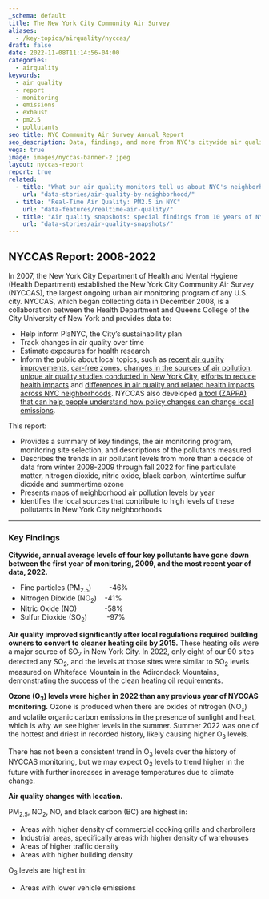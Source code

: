 ```yaml
---
_schema: default
title: The New York City Community Air Survey
aliases:
  - /key-topics/airquality/nyccas/
draft: false
date: 2022-11-08T11:14:56-04:00
categories:
  - airquality
keywords:
  - air quality
  - report
  - monitoring
  - emissions
  - exhaust
  - pm2.5
  - pollutants
seo_title: NYC Community Air Survey Annual Report
seo_description: Data, findings, and more from NYC's citywide air quality monitoring program.
vega: true
image: images/nyccas-banner-2.jpeg
layout: nyccas-report
report: true
related:
  - title: "What our air quality monitors tell us about NYC's neighborhoods"
    url: "data-stories/air-quality-by-neighborhood/"
  - title: "Real-Time Air Quality: PM2.5 in NYC"
    url: "data-features/realtime-air-quality/"
  - title: "Air quality snapshots: special findings from 10 years of NYCCAS"
    url: "data-stories/air-quality-snapshots/"
---
```


## NYCCAS Report: 2008-2022

In 2007, the New York City Department of Health and Mental Hygiene (Health Department) established the New York City Community Air Survey (NYCCAS), the largest ongoing urban air monitoring program of any U.S. city. NYCCAS, which began collecting data in December 2008, is a collaboration between the Health Department and Queens College of the City University of New York and provides data to:

- Help inform PlaNYC, the City’s sustainability plan
- Track changes in air quality over time
- Estimate exposures for health research
- Inform the public about local topics, such as [recent air quality improvements](../../../data-stories/breatheeasy/), [car-free zones](../../../data-stories/aqts/), [changes in the sources of air pollution](../../../data-stories/aq-cooking/), [unique air quality studies conducted in New York City](../../../data-stories/aqsnapshots/), [efforts to reduce health impacts](../../../data-stories/hia/) and [differences in air quality and related health impacts across NYC neighborhoods](../../../data-stories/aq2/). NYCCAS also developed [a tool (ZAPPA) that can help people understand how policy changes can change local emissions](../../../data-stories/zappa/).

This report:

- Provides a summary of key findings, the air monitoring program, monitoring site selection, and descriptions of the pollutants measured
- Describes the trends in air pollutant levels from more than a decade of data from winter 2008-2009 through fall 2022 for fine particulate matter, nitrogen dioxide, nitric oxide, black carbon, wintertime sulfur dioxide and summertime ozone
- Presents maps of neighborhood air pollution levels by year
- Identifies the local sources that contribute to high levels of these pollutants in New York City neighborhoods

---

### Key Findings

**Citywide, annual average levels of four key pollutants have gone down between the first year of monitoring, 2009, and the most recent year of data, 2022.**

- Fine particles (PM<sub>2.5</sub>)&nbsp; &nbsp; &nbsp; &nbsp; &nbsp;-46%
- Nitrogen Dioxide (NO<sub>2</sub>)&nbsp; &nbsp; -41%
- Nitric Oxide (NO)&nbsp; &nbsp; &nbsp; &nbsp; &nbsp; &nbsp; &nbsp; -58%
- Sulfur Dioxide (SO<sub>2</sub>)&nbsp; &nbsp; &nbsp; &nbsp; &nbsp; -97%

**Air quality improved significantly after local regulations required building owners to convert to cleaner heating oils by 2015.** These heating oils were a major source of SO<sub>2</sub> in New York City. In 2022, only eight of our 90 sites detected any SO<sub>2</sub>, and the levels at those sites were similar to SO<sub>2</sub> levels measured on Whiteface Mountain in the Adirondack Mountains, demonstrating the success of the clean heating oil requirements.

**Ozone (O<sub>3</sub>) levels were higher in 2022 than any previous year of NYCCAS monitoring.** Ozone is produced when there are oxides of nitrogen (NO<sub>x</sub>) and volatile organic carbon emissions in the presence of sunlight and heat, which is why we see higher levels in the summer. Summer 2022 was one of the hottest and driest in recorded history, likely causing higher O<sub>3</sub>&nbsp;levels.

There has not been a consistent trend in O<sub>3</sub> levels over the history of NYCCAS monitoring, but we may expect O<sub>3</sub> levels to trend higher in the future with further increases in average temperatures due to climate change.

**Air quality changes with location.**

PM<sub>2.5</sub>, NO<sub>2</sub>, NO, and black carbon (BC) are highest in:

- Areas with higher density of commercial cooking grills and charbroilers
- Industrial areas, specifically areas with higher density of warehouses
- Areas of higher traffic density
- Areas with higher building density

O<sub>3</sub>&nbsp;levels are highest in:

- Areas with lower vehicle emissions
